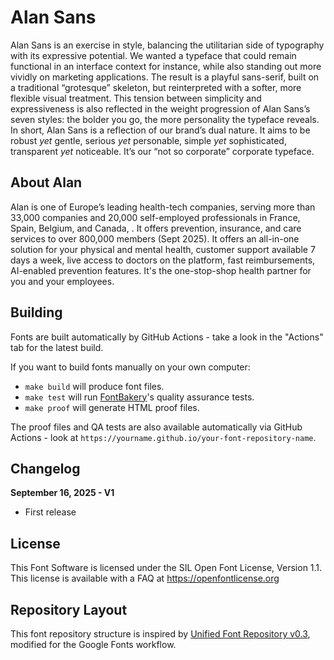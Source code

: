 # Alan Sans

Alan Sans is an exercise in style, balancing the utilitarian side of typography with its expressive potential. 
We wanted a typeface that could remain functional in an interface context for instance, while also standing out more vividly on marketing applications. 
The result is a playful sans-serif, built on a traditional “grotesque” skeleton, but reinterpreted with a softer, more flexible visual treatment. 
This tension between simplicity and expressiveness is also reflected in the weight progression of Alan Sans’s seven styles: the bolder you go, the more personality the typeface reveals.
In short, Alan Sans is a reflection of our brand’s dual nature. It aims to be robust *yet* gentle, serious *yet* personable, simple *yet* sophisticated, transparent *yet* noticeable. 
It’s our “not so corporate” corporate typeface. 

## About Alan

Alan is one of Europe’s leading health-tech companies, serving more than 33,000 companies and 20,000 self-employed professionals in France, Spain, Belgium, and Canada, . 
It offers prevention, insurance, and care services to over 800,000 members (Sept 2025). It offers an all-in-one solution for your physical and mental health, customer support available 7 days a week, live access to doctors on the platform, fast reimbursements, AI-enabled prevention features. It's the one-stop-shop health partner for you and your employees.

## Building

Fonts are built automatically by GitHub Actions - take a look in the "Actions" tab for the latest build.

If you want to build fonts manually on your own computer:

* `make build` will produce font files.
* `make test` will run [FontBakery](https://github.com/googlefonts/fontbakery)'s quality assurance tests.
* `make proof` will generate HTML proof files.

The proof files and QA tests are also available automatically via GitHub Actions - look at `https://yourname.github.io/your-font-repository-name`.

## Changelog

**September 16, 2025 - V1**
- First release

## License

This Font Software is licensed under the SIL Open Font License, Version 1.1.
This license is available with a FAQ at https://openfontlicense.org

## Repository Layout

This font repository structure is inspired by [Unified Font Repository v0.3](https://github.com/unified-font-repository/Unified-Font-Repository), modified for the Google Fonts workflow.
